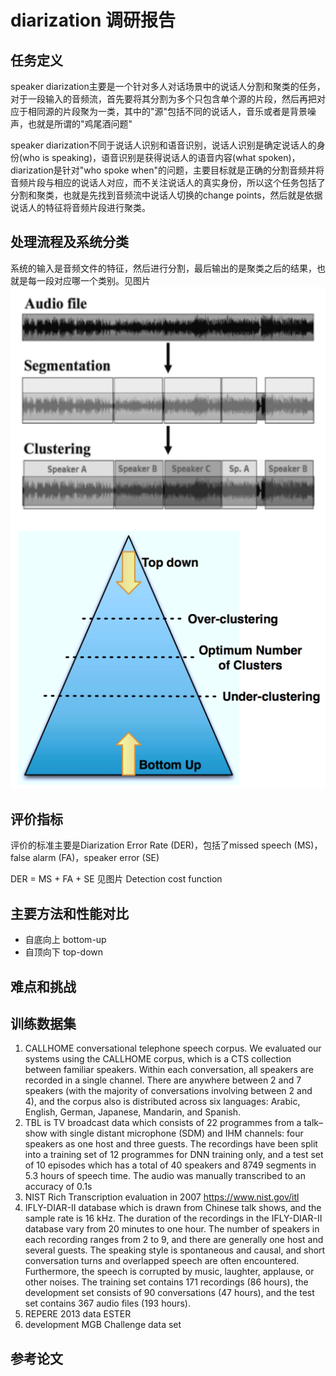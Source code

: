 # diarization 调研报告

## 任务定义
speaker diarization主要是一个针对多人对话场景中的说话人分割和聚类的任务，对于一段输入的音频流，首先要将其分割为多个只包含单个源的片段，然后再把对应于相同源的片段聚为一类，其中的"源"包括不同的说话人，音乐或者是背景噪声，也就是所谓的"鸡尾酒问题"

speaker diarization不同于说话人识别和语音识别，说话人识别是确定说话人的身份(who is speaking)，语音识别是获得说话人的语音内容(what spoken)，diarization是针对"who spoke when"的问题，主要目标就是正确的分割音频并将音频片段与相应的说话人对应，而不关注说话人的真实身份，所以这个任务包括了分割和聚类，也就是先找到音频流中说话人切换的change points，然后就是依据说话人的特征将音频片段进行聚类。

## 处理流程及系统分类
系统的输入是音频文件的特征，然后进行分割，最后输出的是聚类之后的结果，也就是每一段对应哪一个类别。见图片
![system | center | 100x0](input_output.png)
![classification](classify.png)

## 评价指标
评价的标准主要是Diarization Error Rate (DER)，包括了missed speech (MS)，false alarm (FA)，speaker error (SE)

DER = MS + FA + SE
见图片
Detection cost function

## 主要方法和性能对比
- 自底向上 bottom-up
- 自顶向下 top-down


## 难点和挑战


## 训练数据集
1. CALLHOME conversational telephone speech corpus. We evaluated our systems using the CALLHOME corpus, which is a CTS collection between familiar speakers. Within each conversation, all speakers are recorded in a single channel. There are anywhere between 2 and 7 speakers (with the majority of conversations involving between 2 and 4), and the corpus also is distributed across six languages: Arabic, English, German, Japanese, Mandarin, and
Spanish.
2. TBL is TV broadcast data which consists of 22 programmes from a talk–show with single distant microphone
(SDM) and IHM channels: four speakers as one host and three guests. The recordings have been split into a training
set of 12 programmes for DNN training only, and a test set of 10 episodes which has a total of 40 speakers and 8749 segments in 5.3 hours of speech time. The audio was manually transcribed to an accuracy of 0.1s
3. NIST Rich Transcription evaluation in 2007  https://www.nist.gov/itl
4. IFLY-DIAR-II database which is drawn from Chinese talk shows, and the sample rate is 16 kHz. The duration of the recordings in the IFLY-DIAR-II database vary from 20 minutes to one hour. The number of speakers in each recording ranges from 2 to 9, and there are generally one host and several guests. The speaking style is spontaneous and causal, and short conversation turns and overlapped speech are often encountered. Furthermore, the speech is corrupted by music, laughter, applause, or other noises. The training set contains 171 recordings (86 hours), the development set consists of 90 conversations (47 hours), and the test set contains 367 audio files (193 hours).
5. REPERE 2013 data ESTER
6. development MGB Challenge data set

## 参考论文
